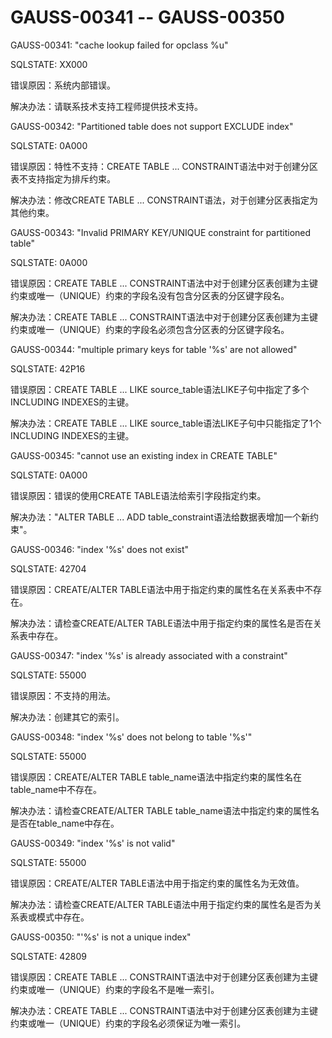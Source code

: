 # GAUSS-00341 -- GAUSS-00350<a name="ZH-CN_TOPIC_0302073436"></a>

GAUSS-00341: "cache lookup failed for opclass %u"

SQLSTATE: XX000

错误原因：系统内部错误。

解决办法：请联系技术支持工程师提供技术支持。

GAUSS-00342: "Partitioned table does not support EXCLUDE index"

SQLSTATE: 0A000

错误原因：特性不支持：CREATE TABLE ... CONSTRAINT语法中对于创建分区表不支持指定为排斥约束。

解决办法：修改CREATE TABLE ... CONSTRAINT语法，对于创建分区表指定为其他约束。

GAUSS-00343: "Invalid PRIMARY KEY/UNIQUE constraint for partitioned table"

SQLSTATE: 0A000

错误原因：CREATE TABLE ... CONSTRAINT语法中对于创建分区表创建为主键约束或唯一（UNIQUE）约束的字段名没有包含分区表的分区键字段名。

解决办法：CREATE TABLE ... CONSTRAINT语法中对于创建分区表创建为主键约束或唯一（UNIQUE）约束的字段名必须包含分区表的分区键字段名。

GAUSS-00344: "multiple primary keys for table '%s' are not allowed"

SQLSTATE: 42P16

错误原因：CREATE TABLE ... LIKE source\_table语法LIKE子句中指定了多个INCLUDING INDEXES的主键。

解决办法：CREATE TABLE ... LIKE source\_table语法LIKE子句中只能指定了1个INCLUDING INDEXES的主键。

GAUSS-00345: "cannot use an existing index in CREATE TABLE"

SQLSTATE: 0A000

错误原因：错误的使用CREATE TABLE语法给索引字段指定约束。

解决办法："ALTER TABLE ... ADD table\_constraint语法给数据表增加一个新约束"。

GAUSS-00346: "index '%s' does not exist"

SQLSTATE: 42704

错误原因：CREATE/ALTER TABLE语法中用于指定约束的属性名在关系表中不存在。

解决办法：请检查CREATE/ALTER TABLE语法中用于指定约束的属性名是否在关系表中存在。

GAUSS-00347: "index '%s' is already associated with a constraint"

SQLSTATE: 55000

错误原因：不支持的用法。

解决办法：创建其它的索引。

GAUSS-00348: "index '%s' does not belong to table '%s'"

SQLSTATE: 55000

错误原因：CREATE/ALTER TABLE table\_name语法中指定约束的属性名在table\_name中不存在。

解决办法：请检查CREATE/ALTER TABLE table\_name语法中指定约束的属性名是否在table\_name中存在。

GAUSS-00349: "index '%s' is not valid"

SQLSTATE: 55000

错误原因：CREATE/ALTER TABLE语法中用于指定约束的属性名为无效值。

解决办法：请检查CREATE/ALTER TABLE语法中用于指定约束的属性名是否为关系表或模式中存在。

GAUSS-00350: "'%s' is not a unique index"

SQLSTATE: 42809

错误原因：CREATE TABLE ... CONSTRAINT语法中对于创建分区表创建为主键约束或唯一（UNIQUE）约束的字段名不是唯一索引。

解决办法：CREATE TABLE ... CONSTRAINT语法中对于创建分区表创建为主键约束或唯一（UNIQUE）约束的字段名必须保证为唯一索引。

